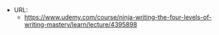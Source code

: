 - URL:
    - https://www.udemy.com/course/ninja-writing-the-four-levels-of-writing-mastery/learn/lecture/4395898
